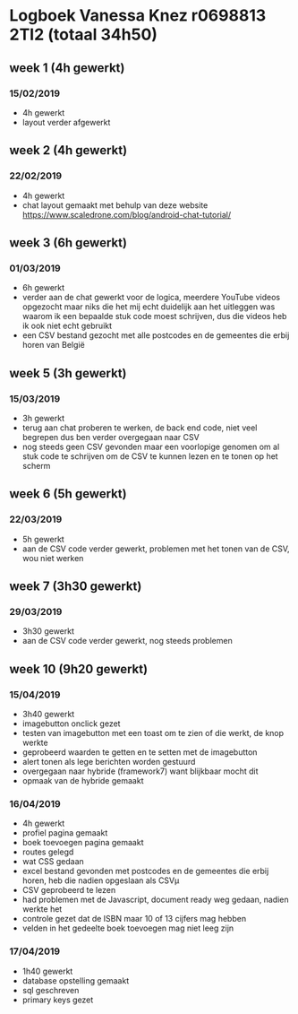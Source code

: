 # Logboek Vanessa Knez r0698813 2TI2 (totaal 34h50)

## week 1 (4h gewerkt)

### 15/02/2019
* 4h gewerkt
* layout verder afgewerkt

## week 2 (4h gewerkt)

### 22/02/2019
* 4h gewerkt
* chat layout gemaakt met behulp van deze website https://www.scaledrone.com/blog/android-chat-tutorial/

## week 3 (6h gewerkt)

### 01/03/2019
* 6h gewerkt
* verder aan de chat gewerkt voor de logica, meerdere YouTube videos opgezocht maar niks die het mij echt duidelijk aan het uitleggen was waarom ik een bepaalde stuk code moest schrijven, dus die videos heb ik ook niet echt gebruikt
* een CSV bestand gezocht met alle postcodes en de gemeentes die erbij horen van België

## week 5 (3h gewerkt)

### 15/03/2019
* 3h gewerkt
* terug aan chat proberen te werken, de back end code, niet veel begrepen dus ben verder overgegaan naar CSV
* nog steeds geen CSV gevonden maar een voorlopige genomen om al stuk code te schrijven om de CSV te kunnen lezen en te tonen op het scherm

## week 6 (5h gewerkt)

### 22/03/2019
* 5h gewerkt
* aan de CSV code verder gewerkt, problemen met het tonen van de CSV, wou niet werken

## week 7 (3h30 gewerkt)

### 29/03/2019
* 3h30 gewerkt
* aan de CSV code verder gewerkt, nog steeds problemen

## week 10 (9h20 gewerkt)

### 15/04/2019
* 3h40 gewerkt
* imagebutton onclick gezet
* testen van imagebutton met een toast om te zien of die werkt, de knop werkte
* geprobeerd waarden te getten en te setten met de imagebutton
* alert tonen als lege berichten worden gestuurd
* overgegaan naar hybride (framework7) want blijkbaar mocht dit
* opmaak van de hybride gemaakt

### 16/04/2019
* 4h gewerkt
* profiel pagina gemaakt
* boek toevoegen pagina gemaakt
* routes gelegd
* wat CSS gedaan
* excel bestand gevonden met postcodes en de gemeentes die erbij horen, heb die nadien opgeslaan als CSVµ
* CSV geprobeerd te lezen
* had problemen met de Javascript, document ready weg gedaan, nadien werkte het
* controle gezet dat de ISBN maar 10 of 13 cijfers mag hebben
* velden in het gedeelte boek toevoegen mag niet leeg zijn

### 17/04/2019
* 1h40 gewerkt
* database opstelling gemaakt
* sql geschreven
* primary keys gezet
